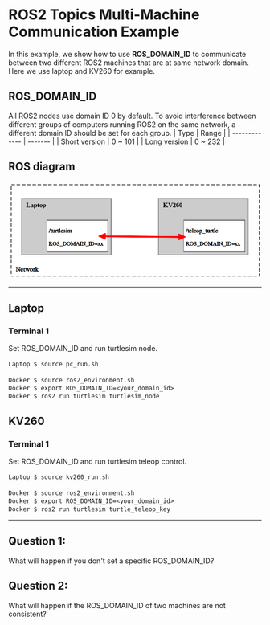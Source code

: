 # ROS2 Topics Multi-Machine Communication Example
In this example, we show how to use **ROS_DOMAIN_ID** to communicate between two different ROS2 machines that are at same network domain. Here we use laptop and KV260 for example. 

## ROS_DOMAIN_ID
All ROS2 nodes use domain ID 0 by default. To avoid interference between different groups of computers running ROS2 on the same network, a different domain ID should be set for each group.
|     Type      |  Range  |
| ------------- | ------- |
| Short version | 0 ~ 101 |
| Long version  | 0 ~ 232 |

## ROS diagram

![ros2_topics_multi_machine](pictures/ros2_topics_multi_machine.png)

------

## Laptop

### Terminal 1
Set ROS_DOMAIN_ID and run turtlesim node.
```
Laptop $ source pc_run.sh

Docker $ source ros2_environment.sh
Docker $ export ROS_DOMAIN_ID=<your_domain_id>
Docker $ ros2 run turtlesim turtlesim_node
```

## KV260

### Terminal 1
Set ROS_DOMAIN_ID and run turtlesim teleop control.
```
Laptop $ source kv260_run.sh

Docker $ source ros2_environment.sh
Docker $ export ROS_DOMAIN_ID=<your_domain_id>
Docker $ ros2 run turtlesim turtle_teleop_key
```

-----

## Question 1: 
What will happen if you don't set a specific ROS_DOMAIN_ID?

## Question 2:
What will happen if the ROS_DOMAIN_ID of two machines are not consistent?
